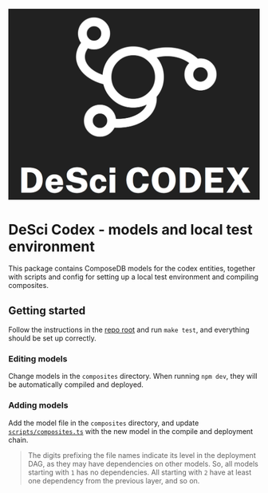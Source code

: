 ![DeSci Codex logotype](/codex.png)
# DeSci Codex - models and local test environment

This package contains ComposeDB models for the codex entities, together with scripts and config for setting up a local test environment and compiling composites.

## Getting started
Follow the instructions in the [repo root](/README.md) and run `make test`, and everything should be set up correctly.

### Editing models
Change models in the `composites` directory. When running `npm dev`, they will be automatically compiled and deployed.

### Adding models
Add the model file in the `composites` directory, and update [`scripts/composites.ts`](scripts/composites.ts) with the new model in the compile and deployment chain.

> The digits prefixing the file names indicate its level in the deployment DAG, as they may have dependencies on other models. So, all models starting with `1` has no dependencies. All starting with `2` have at least one dependency from the previous layer, and so on.
